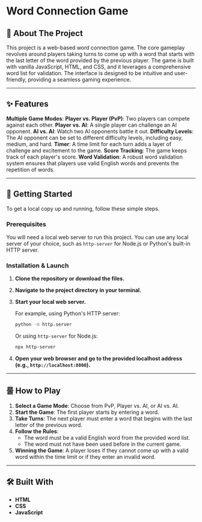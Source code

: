 # Word Connection Game

## 📖 About The Project

This project is a web-based word connection game. The core gameplay revolves around players taking turns to come up with a word that starts with the last letter of the word provided by the previous player. The game is built with vanilla JavaScript, HTML, and CSS, and it leverages a comprehensive word list for validation. The interface is designed to be intuitive and user-friendly, providing a seamless gaming experience.

---

## ✨ Features

**Multiple Game Modes**:
    **Player vs. Player (PvP)**: Two players can compete against each other. 
    **Player vs. AI**: A single player can challenge an AI opponent. 
    **AI vs. AI**: Watch two AI opponents battle it out. 
**Difficulty Levels**: The AI opponent can be set to different difficulty levels, including easy, medium, and hard. 
**Timer**: A time limit for each turn adds a layer of challenge and excitement to the game. 
**Score Tracking**: The game keeps track of each player's score. 
**Word Validation**: A robust word validation system ensures that players use valid English words and prevents the repetition of words. 

---

## 🚀 Getting Started

To get a local copy up and running, follow these simple steps.

### Prerequisites

You will need a local web server to run this project. You can use any local server of your choice, such as `http-server` for Node.js or Python's built-in HTTP server.

### Installation & Launch

1.  **Clone the repository or download the files.**
2.  **Navigate to the project directory in your terminal.**
3.  **Start your local web server.**

    For example, using Python's HTTP server:
    ```sh
    python -m http.server
    ```
    Or using `http-server` for Node.js:
    ```sh
    npx http-server
    ```
4.  **Open your web browser and go to the provided localhost address (e.g., `http://localhost:8000`).**

---

## 룰 How to Play

1.  **Select a Game Mode**: Choose from PvP, Player vs. AI, or AI vs. AI. 
2.  **Start the Game**: The first player starts by entering a word.
3.  **Take Turns**: The next player must enter a word that begins with the last letter of the previous word.
4.  **Follow the Rules**:
    * The word must be a valid English word from the provided word list. 
    * The word must not have been used before in the current game. 
5.  **Winning the Game**: A player loses if they cannot come up with a valid word within the time limit or if they enter an invalid word.

---

## 🛠️ Built With

* **HTML** 
* **CSS** 
* **JavaScript**
